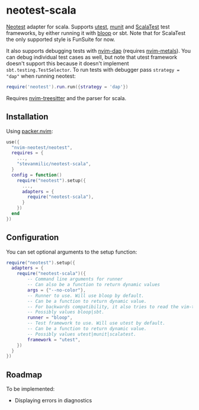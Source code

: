 # neotest-scala

[Neotest](https://github.com/rcarriga/neotest) adapter for scala. Supports [utest](https://github.com/com-lihaoyi/utest), [munit](https://scalameta.org/munit/docs/getting-started.html) and [ScalaTest](https://www.scalatest.org/) test frameworks, by either running it with [bloop](https://scalacenter.github.io/bloop/) or sbt. Note that for ScalaTest the only supported style is FunSuite for now.

It also supports debugging tests with [nvim-dap](https://github.com/rcarriga/nvim-dap) (requires [nvim-metals](https://github.com/scalameta/nvim-metals)). You can debug individual test cases as well, but note that utest framework doesn't support this because it doesn't implement `sbt.testing.TestSelector`. To run tests with debugger pass `strategy = "dap"` when running neotest:

```lua
require('neotest').run.run({strategy = 'dap'})
```

Requires [nvim-treesitter](https://github.com/nvim-treesitter/nvim-treesitter) and the parser for scala.

## Installation

Using [packer.nvim](https://github.com/wbthomason/packer.nvim):

```lua
use({
  "nvim-neotest/neotest",
  requires = {
    ...,
    "stevanmilic/neotest-scala",
  }
  config = function()
    require("neotest").setup({
      ...,
      adapters = {
        require("neotest-scala"),
      }
    })
  end
})
```

## Configuration

You can set optional arguments to the setup function:

```lua
require("neotest").setup({
  adapters = {
    require("neotest-scala")({
        -- Command line arguments for runner
        -- Can also be a function to return dynamic values
        args = {"--no-color"},
        -- Runner to use. Will use bloop by default.
        -- Can be a function to return dynamic value.
        -- For backwards compatibility, it also tries to read the vim-test scala config.
        -- Possibly values bloop|sbt.
        runner = "bloop",
        -- Test framework to use. Will use utest by default.
        -- Can be a function to return dynamic value.
        -- Possibly values utest|munit|scalatest.
        framework = "utest",
    })
  }
})
```

## Roadmap

To be implemented:

- Displaying errors in diagnostics
